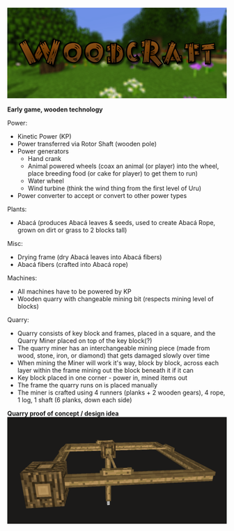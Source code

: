 ![Woodcraft](https://raw.githubusercontent.com/Tamfoolery/Woodcraft/master/art/readme_banner.png)

**Early game, wooden technology**

Power:
- Kinetic Power (KP)
- Power transferred via Rotor Shaft (wooden pole)
- Power generators
	- Hand crank
	- Animal powered wheels (coax an animal (or player) into the wheel, place breeding food (or cake for player) to get them to run)
	- Water wheel
	- Wind turbine (think the wind thing from the first level of Uru)
- Power converter to accept or convert to other power types

Plants:
- Abacá (produces Abacá leaves & seeds, used to create Abacá Rope, grown on dirt or grass to 2 blocks tall)

Misc:
- Drying frame (dry Abacá leaves into Abacá fibers)
- Abacá fibers (crafted into Abacá rope)

Machines:
- All machines have to be powered by KP
- Wooden quarry with changeable mining bit (respects mining level of blocks)

Quarry:
- Quarry consists of key block and frames, placed in a square, and the Quarry Miner placed on top of the key block(?)
- The quarry miner has an interchangeable mining piece (made from wood, stone, iron, or diamond) that gets damaged slowly over time
- When mining the Miner will work it's way, block by block, across each layer within the frame mining out the block beneath it if it can
- Key block placed in one corner - power in, mined items out
- The frame the quarry runs on is placed manually
- The miner is crafted using 4 runners (planks + 2 wooden gears), 4 rope, 1 log, 1 shaft (6 planks, down each side)

**Quarry proof of concept / design idea**
![Quarry proof of concept / design idea](https://raw.githubusercontent.com/Tamfoolery/Woodcraft/master/art/QuarryProofOfConcept.PNG)
